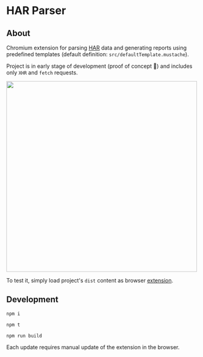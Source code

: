 # HAR Parser

## About

Chromium extension for parsing [HAR](<https://en.wikipedia.org/wiki/HAR_(file_format)>) data and generating reports using predefined templates (default definition: `src/defaultTemplate.mustache`).

Project is in early stage of development (proof of concept 🚧) and includes only `XHR` and `fetch` requests.

<img src="https://gcdnb.pbrd.co/images/CDMYmiiM4kph.jpg?o=1" width="500" />

To test it, simply load project's `dist` content as browser [extension](https://developer.chrome.com/docs/extensions/mv3/getstarted/development-basics/#load-unpacked).

## Development

```bash
npm i
```

```bash
npm t
```

```bash
npm run build
```

Each update requires manual update of the extension in the browser.
